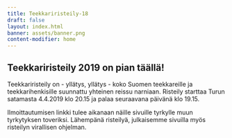 ```yaml
---
title: Teekkariristeily-18
draft: false
layout: index.html
banner: assets/banner.png
content-modifier: home
---
```

## Teekkariristeily 2019 on pian täällä!

Teekkariristeily on - yllätys, yllätys - koko Suomen teekkareille ja teekkarihenkisille suunnattu yhteinen reissu narniaan. Risteily starttaa Turun satamasta 4.4.2019 klo 20.15 ja palaa seuraavana päivänä klo 19.15.

Ilmoittautumisen linkki tulee aikanaan näille sivuille tyrkylle muun tyrkytyksen toveriksi. Lähempänä risteilyä, julkaisemme sivuilla myös risteilyn virallisen ohjelman.

<div class="" style="background-image: url(assets/program.png)"></div></div>
